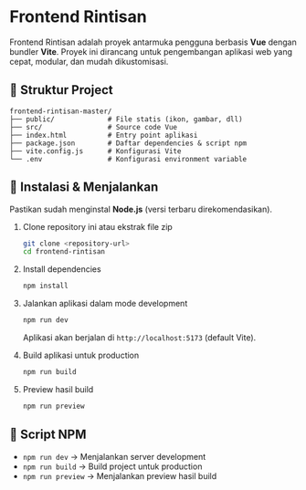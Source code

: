 # Frontend Rintisan

Frontend Rintisan adalah proyek antarmuka pengguna berbasis **Vue** dengan bundler **Vite**. 
Proyek ini dirancang untuk pengembangan aplikasi web yang cepat, modular, dan mudah dikustomisasi.

## 📂 Struktur Project

```
frontend-rintisan-master/
├── public/             # File statis (ikon, gambar, dll)
├── src/                # Source code Vue
├── index.html          # Entry point aplikasi
├── package.json        # Daftar dependencies & script npm
├── vite.config.js      # Konfigurasi Vite
└── .env                # Konfigurasi environment variable
```

## 🔧 Instalasi & Menjalankan

Pastikan sudah menginstal **Node.js** (versi terbaru direkomendasikan).

1. Clone repository ini atau ekstrak file zip
   ```bash
   git clone <repository-url>
   cd frontend-rintisan
   ```

2. Install dependencies
   ```bash
   npm install
   ```

3. Jalankan aplikasi dalam mode development
   ```bash
   npm run dev
   ```

   Aplikasi akan berjalan di `http://localhost:5173` (default Vite).

4. Build aplikasi untuk production
   ```bash
   npm run build
   ```

5. Preview hasil build
   ```bash
   npm run preview
   ```

## 📜 Script NPM

- `npm run dev` → Menjalankan server development
- `npm run build` → Build project untuk production
- `npm run preview` → Menjalankan preview hasil build
